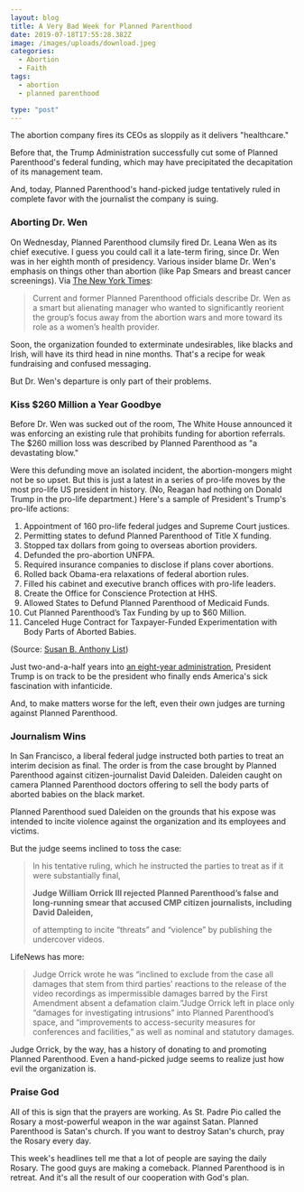 ```yaml
---
layout: blog
title: A Very Bad Week for Planned Parenthood
date: 2019-07-18T17:55:28.382Z
image: /images/uploads/download.jpeg
categories:
  - Abortion
  - Faith
tags:
  - abortion
  - planned parenthood

type: "post"
---
```

The abortion company fires its CEOs as sloppily as it delivers "healthcare." 

Before that, the Trump Administration successfully cut some of Planned Parenthood's federal funding, which may have precipitated the decapitation of its management team. 

And, today, Planned Parenthood's hand-picked judge tentatively ruled in complete favor with the journalist the company is suing. 

### Aborting Dr. Wen

On Wednesday, Planned Parenthood clumsily fired Dr. Leana Wen as its chief executive. I guess you could call it a late-term firing, since Dr. Wen was in her eighth month of presidency. Various insider blame Dr. Wen's emphasis on things other than abortion (like Pap Smears and breast cancer screenings). Via [The New York Times](https://www.nytimes.com/2019/07/17/us/politics/planned-parenthood-wen.html):

> Current and former Planned Parenthood officials describe Dr. Wen as a smart but alienating manager who wanted to significantly reorient the group’s focus away from the abortion wars and more toward its role as a women’s health provider.

Soon, the organization founded to exterminate undesirables, like blacks and Irish, will have its third head in nine months. That's a recipe for weak fundraising and confused messaging.

But Dr. Wen's departure is only part of their problems.

### Kiss $260 Million a Year Goodbye

Before Dr. Wen was sucked out of the room, The White House announced it was enforcing an existing rule that prohibits funding for abortion referrals. The $260 million loss was described by Planned Parenthood as "a devastating blow."

Were this defunding move an isolated incident, the abortion-mongers might not be so upset. But this is just a latest in a series of pro-life moves by the most pro-life US president in history. (No, Reagan had nothing on Donald Trump in the pro-life department.) Here's a sample of President's Trump's pro-life actions:

1. Appointment of 160 pro-life federal judges and Supreme Court justices.
2. Permitting states to defund Planned Parenthood of Title X funding.
3. Stopped tax dollars from going to overseas abortion providers.
4. Defunded the pro-abortion UNFPA.
5. Required insurance companies to disclose if plans cover abortions.
6. Rolled back Obama-era relaxations of federal abortion rules.
7. Filled his cabinet and executive branch offices with pro-life leaders.
8. Create the Office for Conscience Protection at HHS.
9. Allowed States to Defund Planned Parenthood of Medicaid Funds.
10. Cut Planned Parenthood’s Tax Funding by up to $60 Million.
11. Canceled Huge Contract for Taxpayer-Funded Experimentation with Body Parts of Aborted Babies.

(Source: [Susan B. Anthony List](https://www.sba-list.org/trump-pro-life-wins))

Just two-and-a-half years into [an eight-year administration](https://www.hennessysview.com/posts/2019/2019-07-17-yes-president-trump-will-win-re-election/), President Trump is on track to be the president who finally ends America's sick fascination with infanticide.

And, to make matters worse for the left, even their own judges are turning against Planned Parenthood.

### Journalism Wins

In San Francisco, a liberal federal judge instructed both parties to treat an interim decision as final. The order is from the case brought by Planned Parenthood against citizen-journalist David Daleiden. Daleiden caught on camera Planned Parenthood doctors offering to sell the body parts of aborted babies on the black market. 

Planned Parenthood sued Daleiden on the grounds that his expose was intended to incite violence against the organization and its employees and victims. 

But the judge seems inclined to toss the case:

> In his tentative ruling, which he instructed the parties to treat as if it were substantially final, 
>
> **Judge William Orrick III rejected Planned Parenthood’s false and long-running smear that accused CMP citizen journalists, including David Daleiden,**
>
>  of attempting to incite “threats” and “violence” by publishing the undercover videos.

LifeNews has more:

> Judge Orrick wrote he was “inclined to exclude from the case all damages that stem from third parties’ reactions to the release of the video recordings as impermissible damages barred by the First Amendment absent a defamation claim.”Judge Orrick left in place only “damages for investigating intrusions” into Planned Parenthood’s space, and “improvements to access-security measures for conferences and facilities,” as well as nominal and statutory damages.

Judge Orrick, by the way, has a history of donating to and promoting Planned Parenthood. Even a hand-picked judge seems to realize just how evil the organization is.

### Praise God

All of this is sign that the prayers are working. As St. Padre Pio called the Rosary a most-powerful weapon in the war against Satan. Planned Parenthood is Satan's church. If you want to destroy Satan's church, pray the Rosary every day. 

This week's headlines tell me that a lot of people are saying the daily Rosary. The good guys are making a comeback. Planned Parenthood is in retreat. And it's all the result of our cooperation with God's plan.

